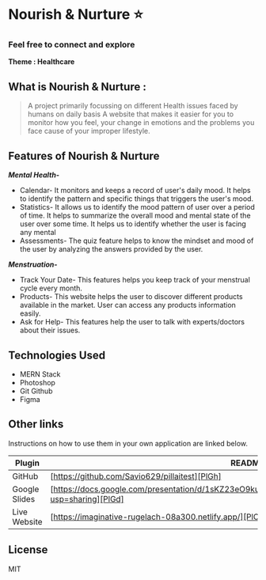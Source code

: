 # Nourish & Nurture ⭐
### Feel free to connect and explore
 **Theme : Healthcare**

## What is Nourish & Nurture  :
>A project primarily focussing on different Health issues faced by humans on daily basis
>A website that makes it easier for you to monitor how you feel, your change in emotions and the problems you face cause of your improper lifestyle.

## Features of Nourish & Nurture
  **_Mental Health-_**
- Calendar-
  It monitors and keeps a record of user's daily mood. It helps to identify the pattern and specific things that triggers the user's mood.
- Statistics-
  It allows us to identify the mood pattern of user over a period of time.
  It helps to summarize the overall mood and mental state of the user over some time. It helps us to identify whether the user is facing any mental
- Assessments-
 The quiz feature helps to know the mindset and mood of the user by analyzing the answers provided by the user.

**_Menstruation-_**

- Track Your Date-
  This features helps you keep track of your menstrual cycle every month.
- Products-
  This website helps the user to discover different products available in the market. User can access any products information easily.
- Ask for Help-
  This features help the user to talk with experts/doctors about their issues.
  
 

## Technologies Used
- MERN Stack
- Photoshop
- Git Github
- Figma



## Other links


Instructions on how to use them in your own application are linked below.

| Plugin | README |
| ------ | ------ |
| GitHub | [https://github.com/Savio629/pillaitest][PlGh] |
| Google Slides | [https://docs.google.com/presentation/d/1sKZ23eO9kuYoKIv5nK1W2mxp4q4_N9SO2Ky9EfnCPkA/edit?usp=sharing][PlGd] |
| Live Website | [https://imaginative-rugelach-08a300.netlify.app/][PlOd] |


## License

MIT


[//]: # (These are reference links used in the body of this note and get stripped out when the markdown processor does its job. There is no need to format nicely because it shouldn't be seen. Thanks SO - http://stackoverflow.com/questions/4823468/store-comments-in-markdown-syntax)

   [dill]: <https://github.com/joemccann/dillinger>
   [git-repo-url]: <https://github.com/joemccann/dillinger.git>
   [john gruber]: <http://daringfireball.net>
   [df1]: <http://daringfireball.net/projects/markdown/>
   [markdown-it]: <https://github.com/markdown-it/markdown-it>
   [Ace Editor]: <http://ace.ajax.org>
   [node.js]: <http://nodejs.org>
   [Twitter Bootstrap]: <http://twitter.github.com/bootstrap/>
   [jQuery]: <http://jquery.com>
   [@tjholowaychuk]: <http://twitter.com/tjholowaychuk>
   [express]: <http://expressjs.com>
   [AngularJS]: <http://angularjs.org>
   [Gulp]: <http://gulpjs.com>

   [PlDb]: <https://github.com/joemccann/dillinger/tree/master/plugins/dropbox/README.md>
   [PlGh]: <https://github.com/joemccann/dillinger/tree/master/plugins/github/README.md>
   [PlGd]: <https://github.com/joemccann/dillinger/tree/master/plugins/googledrive/README.md>
   [PlOd]: <https://github.com/joemccann/dillinger/tree/master/plugins/onedrive/README.md>
   [PlMe]: <https://github.com/joemccann/dillinger/tree/master/plugins/medium/README.md>
   [PlGa]: <https://github.com/RahulHP/dillinger/blob/master/plugins/googleanalytics/README.md>

